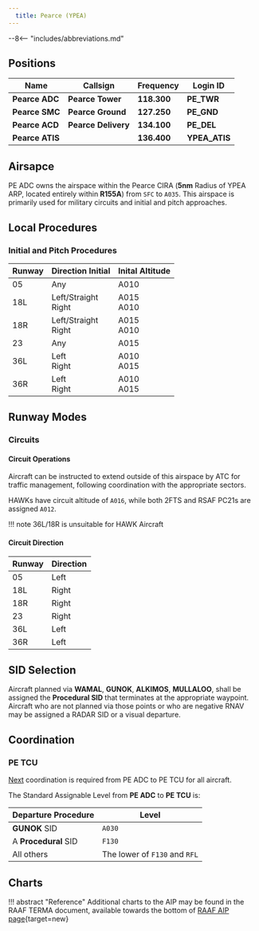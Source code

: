 ```yaml
---
  title: Pearce (YPEA)
---
```


--8<-- "includes/abbreviations.md"

## Positions

| Name               | Callsign       | Frequency        | Login ID              |
| ------------------ | -------------- | ---------------- | --------------------------------------|
| **Pearce ADC**    | **Pearce Tower**  | **118.300**    | **PE_TWR**        |
| **Pearce SMC**    | **Pearce Ground**  | **127.250**   | **PE_GND**        |
| **Pearce ACD**    | **Pearce Delivery**  | **134.100** | **PE_DEL**       |
| **Pearce ATIS**    |   | **136.400**         | **YPEA_ATIS**       |

## Airsapce
PE ADC owns the airspace within the Pearce CIRA (**5nm** Radius of YPEA ARP, located entirely within **R155A**) from `SFC` to `A035`. This airspace is primarily used for military circuits and initial and pitch approaches.

## Local Procedures 
### Initial and Pitch Procedures 

| Runway | Direction Initial | Inital Altitude
| ------ | ------------------|----------------|
| 05     | Any | A010 |
| 18L    | Left/Straight<br>Right | A015<br>A010 |
| 18R    | Left/Straight<br>Right | A015<br>A010 |
| 23     | Any | A015 |
| 36L    | Left<br>Right | A010<br>A015 |
| 36R    | Left<br>Right | A010<br>A015 |

## Runway Modes
### Circuits
#### Circuit Operations 
Aircraft can be instructed to extend outside of this airspace by ATC for traffic management, following coordination with the appropriate sectors.

HAWKs have circuit altitude of `A016`, while both 2FTS and RSAF PC21s are assigned `A012`.

!!! note
    36L/18R is unsuitable for HAWK Aircraft

#### Circuit Direction

| Runway | Direction |
| ------ | ----------|
| 05      | Left  |
| 18L    | Right |
| 18R    | Right |
| 23     | Right |
| 36L    | Left  |
| 36R    | Left  |

## SID Selection
Aircraft planned via **WAMAL**, **GUNOK**, **ALKIMOS**, **MULLALOO**, shall be assigned the **Procedural SID** that terminates at the appropriate waypoint.
Aircraft who are not planned via those points or who are negative RNAV may be assigned a RADAR SID or a visual departure. 

## Coordination
### PE TCU
[Next](../../controller-skills/coordination.md#next) coordination is required from PE ADC to PE TCU for all aircraft.

The Standard Assignable Level from **PE ADC** to **PE TCU** is:

| Departure Procedure | Level |
| ------------------- | ----- |
| **GUNOK** SID | `A030` |
| A **Procedural** SID | `F130` |
| All others | The lower of `F130` and `RFL` |

## Charts
!!! abstract "Reference"
    Additional charts to the AIP may be found in the RAAF TERMA document, available towards the bottom of [RAAF AIP page](https://ais-af.airforce.gov.au/australian-aip){target=new}